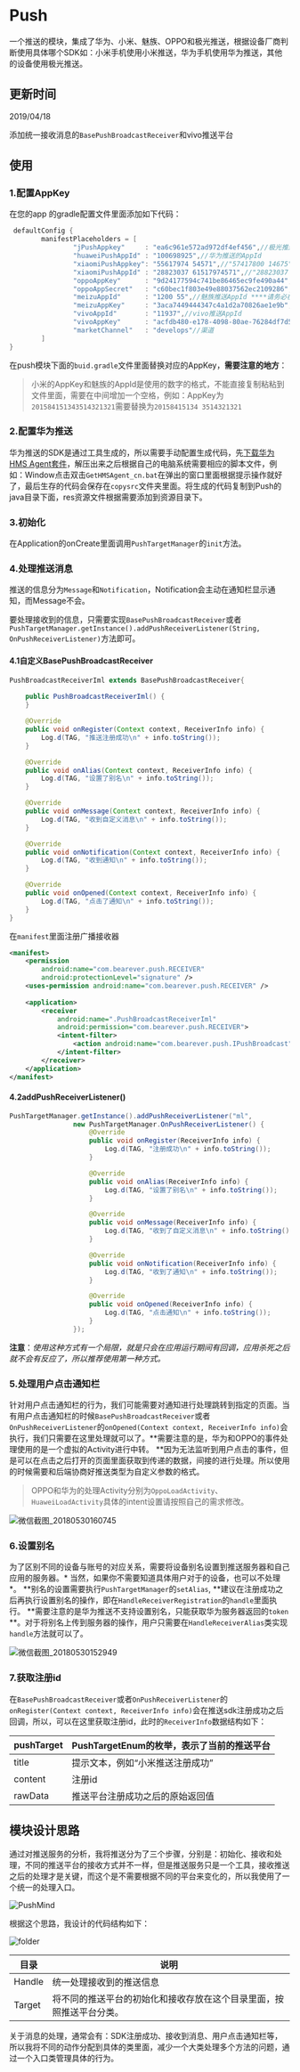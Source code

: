 
# Push

一个推送的模块，集成了华为、小米、魅族、OPPO和极光推送，根据设备厂商判断使用具体哪个SDK如：小米手机使用小米推送，华为手机使用华为推送，其他的设备使用极光推送。

## 更新时间

2019/04/18

添加统一接收消息的`BasePushBroadcastReceiver`和vivo推送平台

## 使用

### 1.配置AppKey

在您的app 的gradle配置文件里面添加如下代码：

```groovy
 defaultConfig {
        manifestPlaceholders = [
                "jPushAppkey"     : "ea6c961e572ad972df4ef456",//极光推送的AppKey
                "huaweiPushAppId" : "100698925",//华为推送的AppId
                "xiaomiPushAppkey": "55617974 54571",//"57417800 14675",//小米推送的AppKey****请务必在数值中间添加一个空格，否则会发生数值变化****
                "xiaomiPushAppId" : "28823037 61517974571",//"28823037 61517800675",//小米推送的AppID****请务必在数值中间添加一个空格，否则会发生数值变化****
                "oppoAppKey"      : "9d24177594c741be86465ec9fe490a44",//OPPO推送的appKey
                "oppoAppSecret"   : "c60bec1f803e49e88037562ec2109286",//OPPO推送的appSecret
                "meizuAppId"      : "1200 55",//魅族推送AppId ****请务必在数值中间添加一个空格，否则会发生数值变化****
                "meizuAppKey"     : "3aca7449444347c4a1d2a70826ae1e9b",//魅族推送AppKey
                "vivoAppId"       : "11937",//vivo推送AppId
                "vivoAppKey"      : "acfdb480-e178-4098-80ae-76284df7d588",//vivo推送AppKey
                "marketChannel"   : "develops"//渠道
        ]
}
```

在push模块下面的`buid.gradle`文件里面替换对应的AppKey，**需要注意的地方**：

> 小米的AppKey和魅族的AppId是使用的数字的格式，不能直接复制粘粘到文件里面，需要在中间增加一个空格，例如：AppKey为`201584151343514321321`需要替换为`20158415134 3514321321`

### 2.配置华为推送

华为推送的SDK是通过工具生成的，所以需要手动配置生成代码，先[下载华为HMS Agent套件](https://obs.cn-north-2.myhwclouds.com/hms-ds-wf/sdk/HMSAgent_2.6.1.302.zip)，解压出来之后根据自己的电脑系统需要相应的脚本文件，例如：Window点击双击`GetHMSAgent_cn.bat`在弹出的窗口里面根据提示操作就好了，最后生存的代码会保存在`copysrc`文件夹里面。将生成的代码复制到Push的java目录下面，res资源文件根据需要添加到资源目录下。

### 3.初始化

在Application的onCreate里面调用`PushTargetManager`的`init`方法。

### 4.处理推送消息

推送的信息分为`Message`和`Notification`，Notification会主动在通知栏显示通知，而Message不会。

要处理接收到的信息，只需要实现`BasePushBroadcastReceiver`或者`PushTargetManager.getInstance().addPushReceiverListener(String, OnPushReceiverListener)`方法即可。

#### 4.1自定义BasePushBroadcastReceiver

```java
PushBroadcastReceiverIml extends BasePushBroadcastReceiver{
    
    public PushBroadcastReceiverIml() {
    }

    @Override
    public void onRegister(Context context, ReceiverInfo info) {
        Log.d(TAG, "推送注册成功\n" + info.toString());
    }

    @Override
    public void onAlias(Context context, ReceiverInfo info) {
        Log.d(TAG, "设置了别名\n" + info.toString());
    }

    @Override
    public void onMessage(Context context, ReceiverInfo info) {
        Log.d(TAG, "收到自定义消息\n" + info.toString());
    }

    @Override
    public void onNotification(Context context, ReceiverInfo info) {
        Log.d(TAG, "收到通知\n" + info.toString());
    }

    @Override
    public void onOpened(Context context, ReceiverInfo info) {
        Log.d(TAG, "点击了通知\n" + info.toString());
    }
}
```

在`manifest`里面注册广播接收器

```xml
<manifest>
	<permission
        android:name="com.bearever.push.RECEIVER"
        android:protectionLevel="signature" />
    <uses-permission android:name="com.bearever.push.RECEIVER" />
    
    <application>
    	<receiver
            android:name=".PushBroadcastReceiverIml"
            android:permission="com.bearever.push.RECEIVER">
            <intent-filter>
                <action android:name="com.bearever.push.IPushBroadcast" />
            </intent-filter>
        </receiver>
    </application>
</manifest>
```

#### 4.2addPushReceiverListener()

```java
PushTargetManager.getInstance().addPushReceiverListener("ml",
                new PushTargetManager.OnPushReceiverListener() {
                    @Override
                    public void onRegister(ReceiverInfo info) {
                        Log.d(TAG, "注册成功\n" + info.toString());
                    }

                    @Override
                    public void onAlias(ReceiverInfo info) {
                        Log.d(TAG, "设置了别名\n" + info.toString());
                    }

                    @Override
                    public void onMessage(ReceiverInfo info) {
                        Log.d(TAG, "收到了自定义消息\n" + info.toString());
                    }

                    @Override
                    public void onNotification(ReceiverInfo info) {
                        Log.d(TAG, "收到了通知\n" + info.toString());
                    }

                    @Override
                    public void onOpened(ReceiverInfo info) {
                        Log.d(TAG, "点击通知\n" + info.toString());
                    }
                });
```

**注意**：*使用这种方式有一个局限，就是只会在应用运行期间有回调，应用杀死之后就不会有反应了，所以推荐使用第一种方式。*

### 5.处理用户点击通知栏

针对用户点击通知栏的行为，我们可能需要对通知进行处理跳转到指定的页面。当有用户点击通知栏的时候`BasePushBroadcastReceiver`或者`OnPushReceiverListener`的`onOpened(Context context, ReceiverInfo info)`会执行，我们只需要在这里处理就可以了。**需要注意的是，华为和OPPO的事件处理使用的是一个虚拟的Activity进行中转。 **因为无法监听到用户点击的事件，但是可以在点击之后打开的页面里面获取到传递的数据，间接的进行处理。所以使用的时候需要和后端协商好推送类型为自定义参数的格式。

> OPPO和华为的处理Activity分别为`OppoLoadActivity`、`HuaweiLoadActivity`具体的intent设置请按照自己的需求修改。

![微信截图_20180530160745](img/微信截图_20180531111009.png)

### 6.设置别名

为了区别不同的设备与账号的对应关系，需要将设备别名设置到推送服务器和自己应用的服务器。* 当然，如果你不需要知道具体用户对于的设备，也可以不处理 *。 **别名的设置需要执行`PushTargetManager`的`setAlias`, **建议在注册成功之后再执行设置别名的操作，即在`HandleReceiverRegistration`的`handle`里面执行。 **需要注意的是华为推送不支持设置别名，只能获取华为服务器返回的`token` **。对于将别名上传到服务器的操作，用户只需要在`HandleReceiverAlias`类实现`handle`方法就可以了。

![微信截图_20180530152949](img/微信截图_20180531111115.png)

### 7.获取注册id

 在`BasePushBroadcastReceiver`或者`OnPushReceiverListener`的`onRegister(Context context, ReceiverInfo info)`会在推送sdk注册成功之后回调，所以，可以在这里获取注册id，此时的`ReceiverInfo`数据结构如下：

| pushTarget | PushTargetEnum的枚举，表示了当前的推送平台 |
| ---------- | ------------------------------------------ |
| title      | 提示文本，例如“小米推送注册成功”           |
| content    | 注册id                                     |
| rawData    | 推送平台注册成功之后的原始返回值           |

## 模块设计思路

通过对推送服务的分析，我将推送分为了三个步骤，分别是：初始化、接收和处理，不同的推送平台的接收方式并不一样，但是推送服务只是一个工具，接收推送之后的处理才是关键，而这个是不需要根据不同的平台来变化的，所以我使用了一个统一的处理入口。

![PushMind](img/PushMind.png)

根据这个思路，我设计的代码结构如下：

![folder](img/folder.png)

| 目录     | 说明                                 |
| ------ | ---------------------------------- |
| Handle | 统一处理接收到的推送信息                       |
| Target | 将不同的推送平台的初始化和接收存放在这个目录里面，按照推送平台分类。 |

关于消息的处理，通常会有：SDK注册成功、接收到消息、用户点击通知栏等，所以我将不同的动作分配到具体的类里面，减少一个大类处理多个方法的问题，通过一个入口类管理具体的行为。